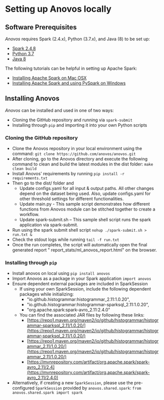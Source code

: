 # Setting up Anovos locally

## Software Prerequisites

_Anovos_ requires Spark (2.4.x), Python (3.7.x), and Java (8) to be set up:

- [Spark 2.4.8](https://spark.apache.org/docs/2.4.8/ )
- [Python 3.7](https://www.python.org/downloads/release/python-378/)
- [Java 8](https://www.oracle.com/java/technologies/downloads/#java8 )

The following tutorials can be helpful in setting up Apache Spark:

- [Installing Apache Spark on Mac OSX](https://kevinvecmanis.io/python/pyspark/install/2019/05/31/Installing-Apache-Spark.html)
- [Installing Apache Spark and using PySpark on Windows](https://towardsdatascience.com/installing-apache-pyspark-on-windows-10-f5f0c506bea1)

## Installing Anovos

_Anovos_ can be installed and used in one of two ways:
- Cloning the GitHub repository and running via `spark-submit`
- Installing through `pip` and importing it into your own Python scripts

### Cloning the GitHub repository

- Clone the Anovos repository in your local environment using the command:
  `git clone https://github.com/anovos/anovos.git`
- After cloning, go to the Anovos directory and execute the following command to clean and build the latest modules
  in the dist folder:
  `make clean build`
- Install Anovos' requirements by running `pip install -r requirements.txt`
- Then go to the dist/ folder and
    - Update configs.yaml for all input & output paths. All other changes depend on the dataset being used. Also,
      update configs.yaml for other threshold settings for different functionalities.
    - Update main.py - This sample script demonstrates how different functions from Anovos module can be stitched
      together to create a workflow.
    - Update spark-submit.sh – This sample shell script runs the spark application via spark-submit.
- Run using the spark submit shell script
  `nohup ./spark-submit.sh > run.txt &`
- Check the stdout logs while running
  `tail -f run.txt`
- Once the run completes, the script will automatically open the final generated report "
  report_stats/ml_anovos_report.html" on the browser.

### Installing through `pip`

- Install anovos on local using `pip install anovos`
- Import Anovos as a package in your Spark application `import anovos`
- Ensure dependent external packages are included in SparkSession
    - If using your own SparkSession, include the following dependent packages while initializing:
        - "io.github.histogrammar:histogrammar_2.11:1.0.20",
        - "io.github.histogrammar:histogrammar-sparksql_2.11:1.0.20",
        - "org.apache.spark:spark-avro_2.11:2.4.0"
    - You can find the associated JAR files by following these links:
        - [https://repo1.maven.org/maven2/io/github/histogrammar/histogrammar-sparksql_2.11/1.0.20/](https://repo1.maven.org/maven2/io/github/histogrammar/histogrammar-sparksql_2.11/1.0.20/)
        - [https://repo1.maven.org/maven2/io/github/histogrammar/histogrammar_2.11/1.0.20/](https://repo1.maven.org/maven2/io/github/histogrammar/histogrammar_2.11/1.0.20/)
        - [https://mvnrepository.com/artifact/org.apache.spark/spark-avro_2.11/2.4](https://mvnrepository.com/artifact/org.apache.spark/spark-avro_2.11/2.4.0)
- Alternatively, if creating a new `SparkSession`, please use the pre-configured `SparkSession` provided
  by `anovos.shared.spark`: `from anovos.shared.spark import spark` 
